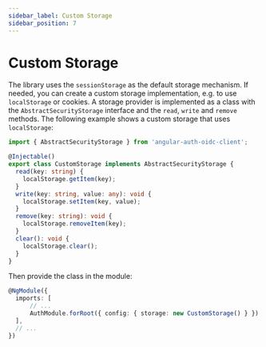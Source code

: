 ```yaml
---
sidebar_label: Custom Storage
sidebar_position: 7
---
```


# Custom Storage

The library uses the `sessionStorage` as the default storage mechanism. If needed, you can create a custom storage implementation, e.g. to use `localStorage` or cookies.
A storage provider is implemented as a class with the `AbstractSecurityStorage` interface and the `read`, `write` and `remove` methods.
The following example shows a custom storage that uses `localStorage`:

```ts
import { AbstractSecurityStorage } from 'angular-auth-oidc-client';

@Injectable()
export class CustomStorage implements AbstractSecurityStorage {
  read(key: string) {
    localStorage.getItem(key);
  }
  write(key: string, value: any): void {
    localStorage.setItem(key, value);
  }
  remove(key: string): void {
    localStorage.removeItem(key);
  }
  clear(): void {
    localStorage.clear();
  }
}
```

Then provide the class in the module:

```ts
@NgModule({
  imports: [
      // ...
      AuthModule.forRoot({ config: { storage: new CustomStorage() } })
  ],
  // ...
})
```
